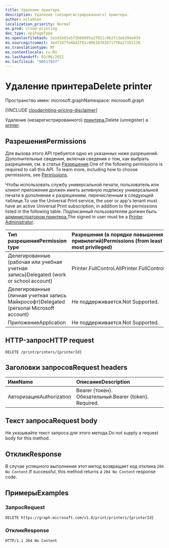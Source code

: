```yaml
---
title: Удаление принтера
description: Удаление (незарегистрированного) принтера.
author: nilakhan
localization_priority: Normal
ms.prod: cloud-printing
doc_type: apiPageType
ms.openlocfilehash: 2a1d1b91e5f3b68995a27021c0b2fc3eb39de939
ms.sourcegitcommit: 3edf187fe4b42f81c09610782671776a27161126
ms.translationtype: MT
ms.contentlocale: ru-RU
ms.lasthandoff: 03/06/2021
ms.locfileid: "50517937"
---
```

# <a name="delete-printer"></a><span data-ttu-id="a7b26-103">Удаление принтера</span><span class="sxs-lookup"><span data-stu-id="a7b26-103">Delete printer</span></span>
<span data-ttu-id="a7b26-104">Пространство имен: microsoft.graph</span><span class="sxs-lookup"><span data-stu-id="a7b26-104">Namespace: microsoft.graph</span></span>

[!INCLUDE [cloudprinting-pricing-disclaimer](../../includes/cloudprinting-pricing-disclaimer.md)]

<span data-ttu-id="a7b26-105">Удаление (незарегистрированного) [принтера.](../resources/printer.md)</span><span class="sxs-lookup"><span data-stu-id="a7b26-105">Delete (unregister) a [printer](../resources/printer.md).</span></span>

## <a name="permissions"></a><span data-ttu-id="a7b26-106">Разрешения</span><span class="sxs-lookup"><span data-stu-id="a7b26-106">Permissions</span></span>
<span data-ttu-id="a7b26-p101">Для вызова этого API требуется одно из указанных ниже разрешений. Дополнительные сведения, включая сведения о том, как выбрать разрешения, см. в статье [Разрешения](/graph/permissions-reference).</span><span class="sxs-lookup"><span data-stu-id="a7b26-p101">One of the following permissions is required to call this API. To learn more, including how to choose permissions, see [Permissions](/graph/permissions-reference).</span></span>

<span data-ttu-id="a7b26-109">Чтобы использовать службу универсальной печати, пользователь или клиент приложения должен иметь активную подписку универсальной печати в дополнение к разрешениям, перечисленным в следующей таблице.</span><span class="sxs-lookup"><span data-stu-id="a7b26-109">To use the Universal Print service, the user or app's tenant must have an active Universal Print subscription, in addition to the permissions listed in the following table.</span></span> <span data-ttu-id="a7b26-110">Подписанный пользователем должен быть [администратором принтера.](/azure/active-directory/users-groups-roles/directory-assign-admin-roles#printer-administrator)</span><span class="sxs-lookup"><span data-stu-id="a7b26-110">The signed in user must be a [Printer Administrator](/azure/active-directory/users-groups-roles/directory-assign-admin-roles#printer-administrator).</span></span>

|<span data-ttu-id="a7b26-111">Тип разрешения</span><span class="sxs-lookup"><span data-stu-id="a7b26-111">Permission type</span></span> | <span data-ttu-id="a7b26-112">Разрешения (в порядке повышения привилегий)</span><span class="sxs-lookup"><span data-stu-id="a7b26-112">Permissions (from least to most privileged)</span></span> |
|:---------------|:--------------------------------------------|
|<span data-ttu-id="a7b26-113">Делегированные (рабочая или учебная учетная запись)</span><span class="sxs-lookup"><span data-stu-id="a7b26-113">Delegated (work or school account)</span></span>| <span data-ttu-id="a7b26-114">Printer.FullControl.All</span><span class="sxs-lookup"><span data-stu-id="a7b26-114">Printer.FullControl.All</span></span> |
|<span data-ttu-id="a7b26-115">Делегированные (личная учетная запись Майкрософт)</span><span class="sxs-lookup"><span data-stu-id="a7b26-115">Delegated (personal Microsoft account)</span></span>|<span data-ttu-id="a7b26-116">Не поддерживается.</span><span class="sxs-lookup"><span data-stu-id="a7b26-116">Not Supported.</span></span>|
|<span data-ttu-id="a7b26-117">Приложение</span><span class="sxs-lookup"><span data-stu-id="a7b26-117">Application</span></span>|<span data-ttu-id="a7b26-118">Не поддерживается.</span><span class="sxs-lookup"><span data-stu-id="a7b26-118">Not Supported.</span></span>|

## <a name="http-request"></a><span data-ttu-id="a7b26-119">HTTP-запрос</span><span class="sxs-lookup"><span data-stu-id="a7b26-119">HTTP request</span></span>

<!-- {
  "blockType": "ignored"
}
-->
``` http
DELETE /print/printers/{printerId}
```

## <a name="request-headers"></a><span data-ttu-id="a7b26-120">Заголовки запросов</span><span class="sxs-lookup"><span data-stu-id="a7b26-120">Request headers</span></span>
|<span data-ttu-id="a7b26-121">Имя</span><span class="sxs-lookup"><span data-stu-id="a7b26-121">Name</span></span>|<span data-ttu-id="a7b26-122">Описание</span><span class="sxs-lookup"><span data-stu-id="a7b26-122">Description</span></span>|
|:---|:---|
|<span data-ttu-id="a7b26-123">Авторизация</span><span class="sxs-lookup"><span data-stu-id="a7b26-123">Authorization</span></span>|<span data-ttu-id="a7b26-p103">Bearer {токен}. Обязательный.</span><span class="sxs-lookup"><span data-stu-id="a7b26-p103">Bearer {token}. Required.</span></span>|

## <a name="request-body"></a><span data-ttu-id="a7b26-126">Текст запроса</span><span class="sxs-lookup"><span data-stu-id="a7b26-126">Request body</span></span>
<span data-ttu-id="a7b26-127">Не указывайте текст запроса для этого метода.</span><span class="sxs-lookup"><span data-stu-id="a7b26-127">Do not supply a request body for this method.</span></span>

## <a name="response"></a><span data-ttu-id="a7b26-128">Отклик</span><span class="sxs-lookup"><span data-stu-id="a7b26-128">Response</span></span>

<span data-ttu-id="a7b26-129">В случае успешного выполнения этот метод возвращает код отклика `204 No Content`.</span><span class="sxs-lookup"><span data-stu-id="a7b26-129">If successful, this method returns a `204 No Content` response code.</span></span>

## <a name="examples"></a><span data-ttu-id="a7b26-130">Примеры</span><span class="sxs-lookup"><span data-stu-id="a7b26-130">Examples</span></span>

### <a name="request"></a><span data-ttu-id="a7b26-131">Запрос</span><span class="sxs-lookup"><span data-stu-id="a7b26-131">Request</span></span>
<!-- {
  "blockType": "request",
  "name": "delete_printer"
}
-->
``` http
DELETE https://graph.microsoft.com/v1.0/print/printers/{printerId}
```


### <a name="response"></a><span data-ttu-id="a7b26-132">Отклик</span><span class="sxs-lookup"><span data-stu-id="a7b26-132">Response</span></span>
<!-- {
  "blockType": "response",
  "truncated": true
}
-->
``` http
HTTP/1.1 204 No Content
```

